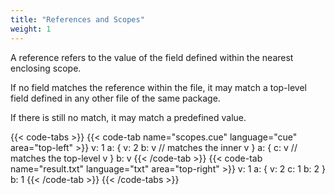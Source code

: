 ```yaml
---
title: "References and Scopes"
weight: 1
---
```


A reference refers to the value of the field defined within the nearest
enclosing scope.

If no field matches the reference within the file, it may match a top-level
field defined in any other file of the same package.

If there is still no match, it may match a predefined value.

{{< code-tabs >}}
{{< code-tab name="scopes.cue" language="cue" area="top-left" >}}
v: 1
a: {
	v: 2
	b: v // matches the inner v
}
a: {
	c: v // matches the top-level v
}
b: v
{{< /code-tab >}}
{{< code-tab name="result.txt" language="txt" area="top-right" >}}
v: 1
a: {
    v: 2
    c: 1
    b: 2
}
b: 1
{{< /code-tab >}}
{{< /code-tabs >}}
